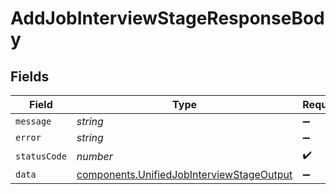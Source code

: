 # AddJobInterviewStageResponseBody


## Fields

| Field                                                                                                  | Type                                                                                                   | Required                                                                                               | Description                                                                                            |
| ------------------------------------------------------------------------------------------------------ | ------------------------------------------------------------------------------------------------------ | ------------------------------------------------------------------------------------------------------ | ------------------------------------------------------------------------------------------------------ |
| `message`                                                                                              | *string*                                                                                               | :heavy_minus_sign:                                                                                     | N/A                                                                                                    |
| `error`                                                                                                | *string*                                                                                               | :heavy_minus_sign:                                                                                     | N/A                                                                                                    |
| `statusCode`                                                                                           | *number*                                                                                               | :heavy_check_mark:                                                                                     | N/A                                                                                                    |
| `data`                                                                                                 | [components.UnifiedJobInterviewStageOutput](../../models/components/unifiedjobinterviewstageoutput.md) | :heavy_minus_sign:                                                                                     | N/A                                                                                                    |